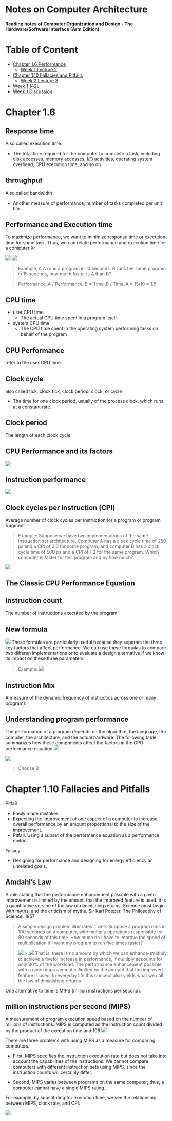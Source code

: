 # Notes on Computer Architecture

**Reading notes of Computer Organization and Design - The Hardware/Software Interface (Arm Edition)**

# Table of Content

- [Chapter 1.6 Performance](#chapter-16)
  - [Week 1 Lecture 2](./09-27.md)
- [Chapter 1.10 Fallacies and Pitfalls](#chapter-110-fallacies-and-pitfalls)
  - [Week 2 Lecture 3]()
- [Week 1 142L](09-29.md)
- [Week 1 Discussion](Week%201%20DI.md)

# Chapter 1.6

## Response time

Also called execution time.

- The total time required for the computer to complete a task, including disk accesses, memory accesses, I/O activities, operating system overhead, CPU execution time, and so on.

## throughput

Also called bandwidth

- Another measure of performance, number of tasks completed per unit tim

## Performance and Execution time

To maximize performance, we want to
minimize response time or execution time for some task. Thus, we can relate
performance and execution time for a computer X:

![](assets/20220926233549.jpg)
![](assets/20220926233614.jpg)

> Example, if A runs a program in 10 seconds, B runs the same program in 15 seconds, how much faster is A than B?
>
> Performance_A / Performance_B = Time_B / Time_A = 15/10 = 1.5

## CPU time

- user CPU time
  - The actual CPU time spent in a program itself
- system CPU time
  - The CPU time spent in the operating system performing tasks on behalf of the program

## CPU Performance

refer to the user CPU time

## Clock cycle

also called tick, clock tick, clock period, clock, or cycle

- The time for one clock period, usually of the process clock, which runs at a constant rate.

## Clock period

The length of each clock cycle

## CPU Performance and its factors

![](assets/20220927002611.jpg)

## Instruction performance

![](assets/20220927064707.jpg)

## Clock cycles per instruction (CPI)

Average number of clock cycles per instruction for a program or program fragment

> Example:
> Suppose we have two implementations of the same instruction set architecture.
> Computer A has a clock cycle time of 250 ps and a CPI of 2.0 for some program,
> and computer B has a clock cycle time of 500 ps and a CPI of 1.2 for the same
> program. Which computer is faster for this program and by how much?

![](assets/20220927064949.jpg)

## The Classic CPU Performance Equation

## Instruction count

The number of instructions executed by the program

## New formula

![](assets/20220927065141.jpg)
These formulas are particularly useful because they separate the three key factors
that affect performance. We can use these formulas to compare two differen
implementations or to evaluate a design alternative if we know its impact on these
three parameters.

> Example:
> ![](assets/20220927065851.jpg)

## Instruction Mix

A measure of the dynamic frequency of instructios across one or many programs

## Understanding program performance

The performance of a program depends on the algorithm, the language, the
compiler, the architecture, and the actual hardware. The following table summarizes
how these components affect the factors in the CPU performance equation
![](assets/20220927065804.jpg)

![](assets/20220927070035.jpg)

> Choose B

# Chapter 1.10 Fallacies and Pitfalls

Pitfall

- Easily made mistakes
- Expecting the improvement of one aspect of a computer to increase overall performance by an amount proportional to the size of the improvement.
- Pitfall: Using a subset of the performance equation as a performance metric.

Fallacy

- Designing for performance and designing for energy efficiency ar
  unrelated goals.

## Amdahl’s Law

A rule stating that
the performance
enhancement possible
with a given improvement
is limited by the amount
that the improved feature
is used. It is a quantitative
version of the law of
diminishing returns.
Science must begin
with myths, and the
criticism of myths.
Sir Karl Popper, The
Philosophy of Science,
1957

> A simple design problem illustrates it well. Suppose a program runs in 100
> seconds on a computer, with multiply operations responsible for 80 seconds of this
> time. How much do I have to improve the speed of multiplication if I want my
> program to run five times faster?
>
> ![](assets/20220928160846.jpg) > ![](assets/20220928160928.jpg)
> That is, there is no amount by which we can enhance-multiply to achieve a fivefol
> increase in performance, if multiply accounts for only 80% of the workload. The
> performance enhancement possible with a given improvement is limited by the amount
> that the improved feature is used. In everyday life this concept also yields what we call
> the law of diminishing returns.

One alternative to time is MIPS (million instructions per second).

## million instructions per second (MIPS)

A measurement of
program execution speed
based on the number of
millions of instructions.
MIPS is computed as the
instruction count divided
by the product of the
execution time and 106
![](assets/20220928162421.jpg)

There are three problems with using MIPS as a measure for comparing computers.

- First, MIPS specifies the instruction execution rate but does not take into account
  the capabilities of the instructions. We cannot compare computers with different
  instruction sets using MIPS, since the instruction counts will certainly differ.

- Second, MIPS varies between programs on the same computer; thus, a computer
  cannot have a single MIPS rating.

For example, by substituting for execution time,
we see the relationship between MIPS, clock rate, and CPI:

![](assets/20220928162603.jpg)
